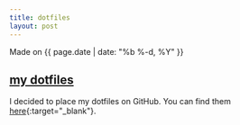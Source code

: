 ```yaml
---
title: dotfiles
layout: post
---
```

Made on {{ page.date | date: "%b %-d, %Y" }}
## [my dotfiles]({{page.url}})

I decided to place my dotfiles on GitHub. You can find them [here](https://github.com/eashwar/dotfiles){:target="_blank"}.

